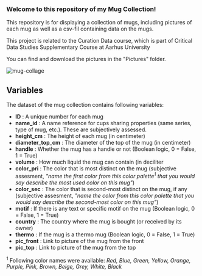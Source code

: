
### **Welcome to this repository of my Mug Collection!** <br/>
This repository is for displaying a collection of mugs, including pictures of each mug as well as a csv-fil containing data on the mugs. <br/>

This project is related to the Curation Data course, which is part of Critical Data Studies Supplementary Course at Aarhus University


You can find and download the pictures in the "Pictures" folder. <br/>

![mug-collage](https://github.com/miesogaard/mugcollection/blob/main/Pictures/mugs_collage.png)

## Variables

The dataset of the mug collection contains following variables: <rb/>

- **ID** : A unique number for each mug <br/>
- **name_id** : A name reference for cups sharing properties (same series, type of mug, etc.). These are subjectively assessed. <br/>
- **height_cm** : The height of each mug (in centimeter) <br/>
- **diameter_top_cm** : The diameter of the top of the mug (in centimeter) <br/>
- **handle** : Whether the mug has a handle or not (Boolean logic, 0 = False, 1 = True) <br/>
- **volume** : How much liquid the mug can contain (in deciliter <br/>
- **color_pri** : The color that is most distinct on the mug (subjective assesment, *"name the first color from this color palette<sup>1</sup> that you would say describe the most used color on this mug"*) <br/>
- **color_sec** : The color that is second-most distinct on the mug, if any (subjective assesment, *"name the color from this color palette that you would say describe the second-most color on this mug"*) <br/>
- **motif** : If there is any text or specific motif on the mug (Boolean logic, 0 = False, 1 = True) <br/>
- **country** : The country where the mug is bought (or received by its owner) <br/>
- **thermo** : If the mug is a thermo mug (Boolean logic, 0 = False, 1 = True) <br/>
- **pic_front** : Link to picture of the mug from the front <br/>
- **pic_top** : Link to picture of the mug from the top  <br/>



<sup>1</sup> Following color names were available: *Red, Blue, Green, Yellow, Orange, Purple, Pink, Brown, Beige, Grey, White, Black*
